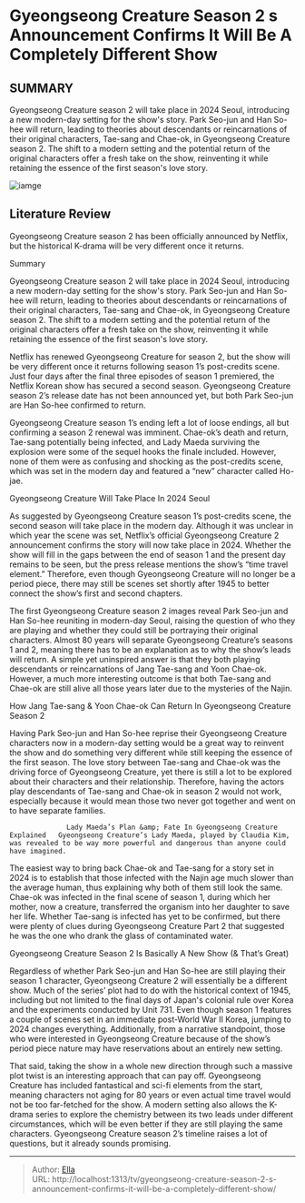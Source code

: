 # Gyeongseong Creature Season 2 s Announcement Confirms It Will Be A Completely Different Show


## SUMMARY 



  Gyeongseong Creature season 2 will take place in 2024 Seoul, introducing a new modern-day setting for the show&#39;s story.   Park Seo-jun and Han So-hee will return, leading to theories about descendants or reincarnations of their original characters, Tae-sang and Chae-ok, in Gyeongseong Creature season 2.   The shift to a modern setting and the potential return of the original characters offer a fresh take on the show, reinventing it while retaining the essence of the first season&#39;s love story.  

![iamge](https://static1.srcdn.com/wordpress/wp-content/uploads/2024/01/gyeongseong-creature-season-2-announcement-completely-different.jpg)

## Literature Review
Gyeongseong Creature season 2 has been officially announced by Netflix, but the historical K-drama will be very different once it returns.





Summary

  Gyeongseong Creature season 2 will take place in 2024 Seoul, introducing a new modern-day setting for the show&#39;s story.   Park Seo-jun and Han So-hee will return, leading to theories about descendants or reincarnations of their original characters, Tae-sang and Chae-ok, in Gyeongseong Creature season 2.   The shift to a modern setting and the potential return of the original characters offer a fresh take on the show, reinventing it while retaining the essence of the first season&#39;s love story.  







Netflix has renewed Gyeongseong Creature for season 2, but the show will be very different once it returns following season 1’s post-credits scene. Just four days after the final three episodes of season 1 premiered, the Netflix Korean show has secured a second season. Gyeongseong Creature season 2’s release date has not been announced yet, but both Park Seo-jun are Han So-hee confirmed to return.

Gyeongseong Creature season 1’s ending left a lot of loose endings, all but confirming a season 2 renewal was imminent. Chae-ok’s death and return, Tae-sang potentially being infected, and Lady Maeda surviving the explosion were some of the sequel hooks the finale included. However, none of them were as confusing and shocking as the post-credits scene, which was set in the modern day and featured a “new” character called Ho-jae.


 





 Gyeongseong Creature Will Take Place In 2024 Seoul 
          

As suggested by Gyeongseong Creature season 1’s post-credits scene, the second season will take place in the modern day. Although it was unclear in which year the scene was set, Netflix’s official Gyeongseong Creature 2 announcement confirms the story will now take place in 2024. Whether the show will fill in the gaps between the end of season 1 and the present day remains to be seen, but the press release mentions the show’s “time travel element.”  Therefore, even though Gyeongseong Creature will no longer be a period piece, there may still be scenes set shortly after 1945 to better connect the show’s first and second chapters.

The first Gyeongseong Creature season 2 images reveal Park Seo-jun and Han So-hee reuniting in modern-day Seoul, raising the question of who they are playing and whether they could still be portraying their original characters. Almost 80 years will separate Gyeongseong Creature’s seasons 1 and 2, meaning there has to be an explanation as to why the show’s leads will return. A simple yet uninspired answer is that they both playing descendants or reincarnations of Jang Tae-sang and Yoon Chae-ok. However, a much more interesting outcome is that both Tae-sang and Chae-ok are still alive all those years later due to the mysteries of the Najin.






 How Jang Tae-sang &amp; Yoon Chae-ok Can Return In Gyeongseong Creature Season 2 
          

Having Park Seo-jun and Han So-hee reprise their Gyeongseong Creature characters now in a modern-day setting would be a great way to reinvent the show and do something very different while still keeping the essence of the first season. The love story between Tae-sang and Chae-ok was the driving force of Gyeongseong Creature, yet there is still a lot to be explored about their characters and their relationship. Therefore, having the actors play descendants of Tae-sang and Chae-ok in season 2 would not work, especially because it would mean those two never got together and went on to have separate families.

                  Lady Maeda’s Plan &amp; Fate In Gyeongseong Creature Explained   Gyeongseong Creature’s Lady Maeda, played by Claudia Kim, was revealed to be way more powerful and dangerous than anyone could have imagined.    




The easiest way to bring back Chae-ok and Tae-sang for a story set in 2024 is to establish that those infected with the Najin age much slower than the average human, thus explaining why both of them still look the same. Chae-ok was infected in the final scene of season 1, during which her mother, now a creature, transferred the organism into her daughter to save her life. Whether Tae-sang is infected has yet to be confirmed, but there were plenty of clues during Gyeongseong Creature Part 2 that suggested he was the one who drank the glass of contaminated water.



 Gyeongseong Creature Season 2 Is Basically A New Show (&amp; That’s Great) 
         

Regardless of whether Park Seo-jun and Han So-hee are still playing their season 1 character, Gyeongseong Creature 2 will essentially be a different show. Much of the series’ plot had to do with the historical context of 1945, including but not limited to the final days of Japan&#39;s colonial rule over Korea and the experiments conducted by Unit 731. Even though season 1 features a couple of scenes set in an immediate post-World War II Korea, jumping to 2024 changes everything. Additionally, from a narrative standpoint, those who were interested in Gyeongseong Creature because of the show’s period piece nature may have reservations about an entirely new setting.




That said, taking the show in a whole new direction through such a massive plot twist is an interesting approach that can pay off. Gyeongseong Creature has included fantastical and sci-fi elements from the start, meaning characters not aging for 80 years or even actual time travel would not be too far-fetched for the show. A modern setting also allows the K-drama series to explore the chemistry between its two leads under different circumstances, which will be even better if they are still playing the same characters. Gyeongseong Creature season 2’s timeline raises a lot of questions, but it already sounds promising.



---

> Author: [Ella](https://instagram.hk.cn/)  
> URL: http://localhost:1313/tv/gyeongseong-creature-season-2-s-announcement-confirms-it-will-be-a-completely-different-show/  

